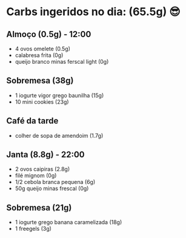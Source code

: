 # Carbs ingeridos no dia: (65.5g) 😎

## Almoço (0.5g) - 12:00

- 4 ovos omelete (0.5g)
- calabresa frita (0g)
- queijo branco minas ferscal light (0g)

## Sobremesa (38g)

- 1 iogurte vigor grego baunilha (15g)
- 10 mini cookies (23g)

## Café da tarde

- colher de sopa de amendoim (1.7g)



## Janta (8.8g) - 22:00

- 2 ovos caipiras (2.8g)
- filé mignom (0g)
- 1/2 cebola branca pequena (6g)
- 50g queijo minas frescal (0g)

## Sobremesa (21g)

- 1 iogurte grego banana caramelizada (18g)
- 1 freegels (3g)